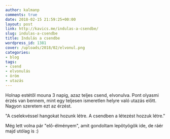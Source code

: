 ```yaml
---
author: kalmanp
comments: true
date: 2018-02-15 21:59:25+00:00
layout: post
link: http://kavics.me/indulas-a-csendbe/
slug: indulas-a-csendbe
title: Indulás a csendbe
wordpress_id: 1381
cover: /uploads/2018/02/elvonul.png
categories:
- blog
tags:
- csend
- elvonulás
- öröm
- utazás
---
```


Holnap estétől mouna 3 napig, azaz teljes csend, elvonulva. Pont olyasmi érzés van bennem, mint egy teljesen ismeretlen helyre való utazás előtt. Nagyon szeretem ezt az érzést.

"A cselekvéssel hangokat hozunk létre.
A csendben a létezést hozzuk létre."

Még lett volna pár "elő-élményem", amit gondoltam lepötyögök ide, de ráér majd utólag is :)

